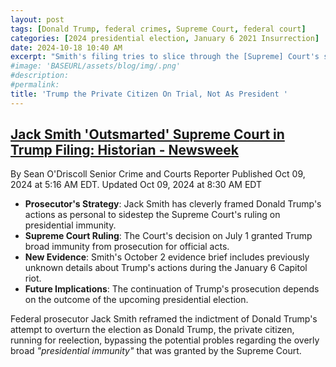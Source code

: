 ```yaml
---
layout: post
tags: [Donald Trump, federal crimes, Supreme Court, federal court]
categories: [2024 presidential election, January 6 2021 Insurrection]
date: 2024-10-18 10:40 AM
excerpt: "Smith's filing tries to slice through the [Supreme] Court's security shield regarding the insurrection. Skillfully quoting from or alluding to language in the Court majority's own opinion, the filing demolishes the notion that Trump's activities, culminating on January 6, deserve immunity. Consider, for example, Smith's telling of Trump's reaction to the news from one of his staff, at the height of the violence on January 6, that his tweets attacking Pence had placed Pence's life in extreme danger. 'So what?' Trump reportedly replied. He had clearly intended for his tweets to reach the mob at the Capitol. His nonchalance about the vice president's life epitomizes the lengths to which he would go to complete his coup d'état."
#image: 'BASEURL/assets/blog/img/.png'
#description:
#permalink:
title: 'Trump the Private Citizen On Trial, Not As President '
---
```



## [Jack Smith 'Outsmarted' Supreme Court in Trump Filing: Historian - Newsweek](https://www.newsweek.com/donald-trump-jack-smith-prosecution-washington-tanya-chutkan-evidence-release-1966195)


By Sean O'Driscoll
Senior Crime and Courts Reporter
Published Oct 09, 2024 at 5:16 AM EDT. Updated Oct 09, 2024 at 8:30 AM EDT

- **Prosecutor's Strategy**: Jack Smith has cleverly framed Donald Trump's actions as personal to sidestep the Supreme Court's ruling on presidential immunity.
- **Supreme Court Ruling**: The Court's decision on July 1 granted Trump broad immunity from prosecution for official acts.
- **New Evidence**: Smith's October 2 evidence brief includes previously unknown details about Trump's actions during the January 6 Capitol riot.
- **Future Implications**: The continuation of Trump's prosecution depends on the outcome of the upcoming presidential election.

Federal prosecutor Jack Smith reframed the indictment of Donald Trump's attempt to overturn the election as Donald Trump, the private citizen, running for reelection, bypassing the potential probles regarding the overly broad *"presidential immunity"* that was granted by the Supreme Court. 